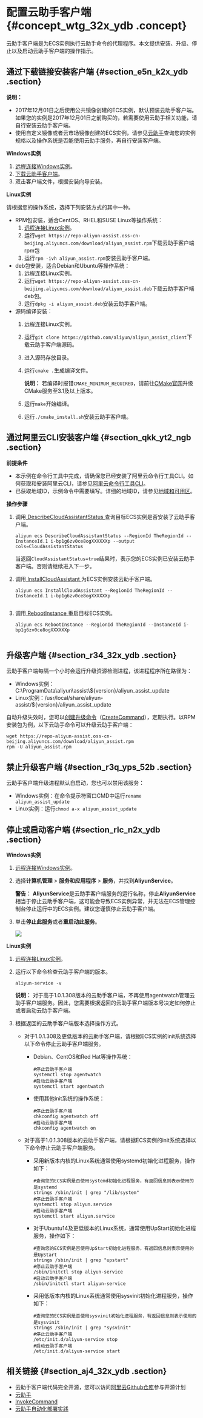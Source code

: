 # 配置云助手客户端 {#concept_wtg_32x_ydb .concept}

云助手客户端是为ECS实例执行云助手命令的代理程序。本文提供安装、升级、停止以及启动云助手客户端的操作指示。

## 通过下载链接安装客户端 {#section_e5n_k2x_ydb .section}

**说明：** 

-   2017年12月01日之后使用公共镜像创建的ECS实例，默认预装云助手客户端。如果您的实例是2017年12月01日之前购买的，若需要使用云助手相关功能，请自行安装云助手客户端。
-   使用自定义镜像或者云市场镜像创建的ECS实例，请参见[云助手](../../../../cn.zh-CN/部署与运维/云助手/云助手概述.md#)查询您的实例规格以及操作系统是否能使用云助手服务，再自行安装客户端。

 **Windows实例** 

1.   [远程连接Windows实例](../../../../cn.zh-CN/实例/连接实例/连接Windows实例/在本地客户端上连接Windows实例.md#)。
2.   [下载云助手客户端](https://repo-aliyun-assist.oss-cn-beijing.aliyuncs.com/download/aliyun_agent_setup.exe)。
3.  双击客户端文件，根据安装向导安装。

 **Linux实例** 

请根据您的操作系统，选择下列安装方式的其中一种。

-   RPM包安装，适合CentOS、RHEL和SUSE Linux等操作系统：
    1.   [远程连接Linux实例](../../../../cn.zh-CN/实例/连接实例/连接Linux实例/使用用户名密码验证连接Linux实例.md#)。
    2.  运行`wget https://repo-aliyun-assist.oss-cn-beijing.aliyuncs.com/download/aliyun_assist.rpm`下载云助手客户端rpm包
    3.  运行`rpm -ivh aliyun_assist.rpm`安装云助手客户端。
-   deb包安装，适合Debian和Ubuntu等操作系统：
    1.  远程连接Linux实例。
    2.  运行`wget https://repo-aliyun-assist.oss-cn-beijing.aliyuncs.com/download/aliyun_assist.deb`下载云助手客户端deb包。
    3.  运行`dpkg -i aliyun_assist.deb`安装云助手客户端。
-   源码编译安装：
    1.  远程连接Linux实例。
    2.  运行`git clone https://github.com/aliyun/aliyun_assist_client`下载云助手客户端源码。
    3.  进入源码存放目录。
    4.  运行`cmake .`生成编译文件。

        **说明：** 若编译时报错`CMAKE_MINIMUM_REQUIRED`，请前往[CMake官网](https://cmake.org/download/)升级CMake服务至3.1及以上版本。

    5.  运行`make`开始编译。
    6.  运行`./cmake_install.sh`安装云助手客户端。

## 通过阿里云CLI安装客户端 {#section_qkk_yt2_ngb .section}

 **前提条件** 

-   本示例在命令行工具中完成，请确保您已经安装了阿里云命令行工具CLI。如何获取和安装阿里云CLI，请参见[阿里云命令行工具CLI](https://help.aliyun.com/document_detail/66653.html)。 
-   已获取地域ID，示例命令中需要填写。详细的地域ID，请参见[地域和可用区](../../../../cn.zh-CN/通用参考/地域和可用区.md#)。

 **操作步骤** 

1.  调用[ DescribeCloudAssistantStatus ](../../../../cn.zh-CN/API参考/云助手/DescribeCloudAssistantStatus.md#)查询目标ECS实例是否安装了云助手客户端。

    ``` {#codeblock_d44_4hy_ttg}
    aliyun ecs DescribeCloudAssistantStatus --RegionId TheRegionId --InstanceId.1 i-bp1g6zv0ce8ogXXXXXXp --output cols=CloudAssistantStatus
    ```

    当返回`CloudAssistantStatus=true`结果时，表示您的ECS实例已安装云助手客户端。否则请继续进入下一步。

2.  调用[ InstallCloudAssistant ](../../../../cn.zh-CN/API参考/云助手/InstallCloudAssistant.md#)为ECS实例安装云助手客户端。

    ``` {#codeblock_tw9_dxq_67s}
    aliyun ecs InstallCloudAssistant --RegionId TheRegionId --InstanceId.1 i-bp1g6zv0ce8ogXXXXXXp
                   
    ```

3.  调用[ RebootInstance ](../../../../cn.zh-CN/API参考/实例/RebootInstance.md#)重启目标ECS实例。

    ``` {#codeblock_50b_59s_rs7}
    aliyun ecs RebootInstance --RegionId TheRegionId --InstanceId i-bp1g6zv0ce8ogXXXXXXp
                   
    ```


## 升级客户端 {#section_r34_32x_ydb .section}

云助手客户端每隔一个小时会运行升级资源检测进程，该进程程序所在路径为：

-   Windows实例：C:\\ProgramData\\aliyun\\assist\\$\{version\}/aliyun\_assist\_update 
-   Linux实例：/usr/local/share/aliyun-assist/$\{version\}/aliyun\_assist\_update 

自动升级失效时，您可以[创建升级命令](../../../../cn.zh-CN/部署与运维/云助手/使用云助手/新建命令.md#)（[CreateCommand](../../../../cn.zh-CN/API参考/云助手/CreateCommand.md#)），定期执行。以RPM安装包为例，以下云助手命令可以升级云助手客户端：

``` {#codeblock_ljn_qwp_01m}
wget https://repo-aliyun-assist.oss-cn-beijing.aliyuncs.com/download/aliyun_assist.rpm
rpm -U aliyun_assist.rpm
```

## 禁止升级客户端 {#section_r3q_yps_52b .section}

云助手客户端升级进程默认自启动，您也可以禁用该服务：

-   Windows实例：在命令提示符窗口CMD中运行`rename aliyun_assist_update` 
-   Linux实例：运行`chmod a-x aliyun_assist_update` 

## 停止或启动客户端 {#section_rlc_n2x_ydb .section}

 **Windows实例** 

1.   [远程连接Windows实例](../../../../cn.zh-CN/实例/连接实例/连接Windows实例/在本地客户端上连接Windows实例.md#)。
2.  选择**计算机管理** \> **服务和应用程序** \> **服务**，并找到**AliyunService**。

    **警告：** **AliyunService**是云助手客户端服务的运行名称，停止**AliyunService**相当于停止云助手客户端，这可能会导致ECS实例异常，并无法在ECS管理控制台停止运行中的ECS实例。建议您谨慎停止云助手客户端。

3.  单击**停止此服务**或者**重启动此服务**。

    ![](images/5250_zh-CN_source.png)


 **Linux实例** 

1.   [远程连接Linux实例](../../../../cn.zh-CN/实例/连接实例/连接Linux实例/使用用户名密码验证连接Linux实例.md#)。
2.  运行以下命令检查云助手客户端的版本。

    ``` {#codeblock_8s6_kwt_1ql}
    aliyun-service -v
    ```

    **说明：** 对于高于1.0.1.308版本的云助手客户端，不再使用agentwatch管理云助手客户端服务。因此，您需要根据返回的云助手客户端版本号决定如何停止或者启动云助手客户端。

3.  根据返回的云助手客户端版本选择操作方式。
    -   对于1.0.1.308及更低版本的云助手客户端，请根据ECS实例的init系统选择以下命令停止云助手客户端服务。
        -   Debian、CentOS和Red Hat等操作系统：

            ``` {#codeblock_485_gd4_kku}
            #停止云助手客户端
            systemctl stop agentwatch
            #启动云助手客户端
            systemctl start agentwatch
            ```

        -   使用其他init系统的操作系统：

            ``` {#codeblock_i8q_5pp_ov8}
            #停止云助手客户端
            chkconfig agentwatch off
            #启动云助手客户端
            chkconfig agentwatch on
            ```

    -   对于高于1.0.1.308版本的云助手客户端，请根据ECS实例的init系统选择以下命令停止云助手客户端服务。
        -   采用新版本内核的Linux系统通常使用systemd初始化进程服务，操作如下：

            ``` {#codeblock_rov_4xt_5hx}
            #查询您的ECS实例是否使用systemd初始化进程服务，有返回信息则表示使用的是systemd
            strings /sbin/init | grep "/lib/system"
            #停止云助手客户端
            systemctl stop aliyun.service
            #启动云助手客户端
            systemctl start aliyun.service
            ```

        -   对于Ubuntu14及更低版本的Linux系统，通常使用UpStart初始化进程服务，操作如下：

            ``` {#codeblock_r9l_pfg_adz}
            #查询您的ECS实例是否使用UpStart初始化进程服务，有返回信息则表示使用的是UpStart
            strings /sbin/init | grep "upstart"
            #停止云助手客户端
            /sbin/initctl stop aliyun-service
            #启动云助手客户端
            /sbin/initctl start aliyun-service
            ```

        -   采用低版本内核的Linux系统通常使用sysvinit初始化进程服务，操作如下：

            ``` {#codeblock_mg0_et7_syw}
            #查询您的ECS实例是否使用sysvinit初始化进程服务，有返回信息则表示使用的是sysvinit
            strings /sbin/init | grep "sysvinit"
            #停止云助手客户端
            /etc/init.d/aliyun-service stop
            #启动云助手客户端
            /etc/init.d/aliyun-service start
            ```


## 相关链接 {#section_aj4_32x_ydb .section}

-   云助手客户端代码完全开源，您可以访问[阿里云Github仓库](https://github.com/aliyun/aliyun_assist_client)参与开源计划
-    [云助手](cn.zh-CN/部署与运维/云助手/云助手概述.md#) 
-    [InvokeCommand](../../../../cn.zh-CN/API参考/云助手/InvokeCommand.md#) 
-    [云助手自动化部署实践](../../../../cn.zh-CN/部署与运维/云助手/云助手自动化部署实践.md#) 

